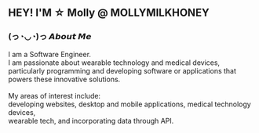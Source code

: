 
<!---
mollymilkhoney/mollymilkhoney is a ✨ special ✨ repository because its `README.md` (this file) appears on your GitHub profile.
You can click the Preview link to take a look at your changes.

<html>
    <img src="">
</html> --->

## HEY! I'M ☆ Molly @ MOLLYMILKHONEY
### (っ◔◡◔)っ 𝘼𝙗𝙤𝙪𝙩 𝙈𝙚
I am  a Software Engineer.<br>
I am passionate about wearable technology and medical devices, <br>
particularly programming and developing software or applications that powers these innovative solutions. <br>
<br>
My areas of interest include: <br>
developing websites, desktop and mobile applications, medical technology devices, <br>
wearable tech, and incorporating data through API.<Br>

